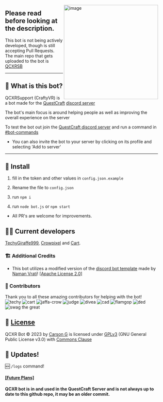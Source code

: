 <p>
  <img align="right" width="310" alt="image" src="https://github.com/Cartrigger/QCXRSupport/assets/92249532/55dc86a0-b65c-4128-ba1d-b18a5b2df563">
</p>

## Please read before looking at the description.
This bot is not being actively developed, though is still accepting Pull Requests.
<br>The main repo that gets uploaded to the bot is [QCXRSB](https://github.com/QuestCraftPlusPlus/QCXRSupportBot)

---

## 🤔 What is this bot?

QCXRSupport (CraftyVR) is a bot made for the [QuestCraft](https://questcraft.org) [discord server](https://discord.gg/questcraft)

The bot's main focus is around helping people as well as improving the overall experience on the server

To test the bot out join the [QuestCraft discord server](https://discord.gg/questcraft) and run a command in [#bot-commands](https://discord.com/channels/820767484042018829/953383695908216843)
- You can also invite the bot to your server by clicking on its profile and selecting 'Add to server'


---
## 💾 Install

1. fill in the token and other values in ``config.json.example``

2. Rename the file to ``config.json``

3. run ``npm i``

4. run ``node bot.js`` or ``npm start``

- All PR's are welcome for improvements.

## 🧑‍💻 Current developers
[TechyGiraffe999](https://github.com/TecEash1), [Crowpixel](https://github.com/CrowPixel) and [Cart](https://github.com/Cartrigger).

### 🏗️ Additional Credits
 - This bot utilizes a modified version of the [discord bot template](https://github.com/NamVr/DiscordBot-Template) made by [Naman Vrati](https://github.com/NamVr)! [\[Apache License 2.0\]](https://github.com/NamVr/DiscordBot-Template/blob/master/LICENSE)

### 🧩 Contributors
Thank you to all these amazing contributors for helping with the bot!    
![techy](https://github.com/swaggio7/QCXRSupport/blob/main/README/techy.png?raw=true) ![cart](https://github.com/swaggio7/QCXRSupport/blob/main/README/cart.png?raw=true) ![jaffa-crow](https://github.com/swaggio7/QCXRSupport/blob/main/README/jaffa-crow.png?raw=true) ![judge](https://github.com/swaggio7/QCXRSupport/blob/main/README/judge.png?raw=true) ![divea](https://github.com/swaggio7/QCXRSupport/blob/main/README/divea.png?raw=true) ![cad](https://github.com/swaggio7/QCXRSupport/blob/main/README/cad.png?raw=true) ![flamgop](https://github.com/swaggio7/QCXRSupport/blob/main/README/flamgop.png?raw=true) ![ded](https://github.com/swaggio7/QCXRSupport/blob/main/README/ded.png?raw=true) ![swag the great](https://github.com/swaggio7/QCXRSupport/blob/main/README/swag.png?raw=true)

## 📝 [License](LICENSE)
  QCXR Bot © 2023 by [Carson G](https://github.com/Cartrigger) is licensed under [GPLv3](https://www.gnu.org/licenses/gpl-3.0.en.html) (GNU General Public License v3.0) with [Commons Clause](https://commonsclause.com)

## 🔄 Updates!
🆕 ``/logs`` command!
 ####  [[Future Plans]](https://github.com/Cartrigger/QCXRSoonBot/issues/25)

#### QCXR bot is in and used in the QuestCraft Server and is not always up to date to this github repo, it may be an older commit.

